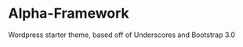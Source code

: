 Alpha-Framework
===============

Wordpress starter theme, based off of Underscores and Bootstrap 3.0
